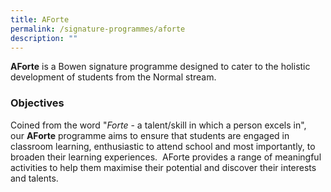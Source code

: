 ```yaml
---
title: AForte
permalink: /signature-programmes/aforte
description: ""
---
```

**AForte** is a Bowen signature programme designed to cater to the holistic development of students from the Normal stream.

### Objectives

Coined from the word "_Forte_ - a talent/skill in which a person excels in", our **AForte** programme aims to ensure that students are engaged in classroom learning, enthusiastic to attend school and most importantly, to broaden their learning experiences.  AForte provides a range of meaningful activities to help them maximise their potential and discover their interests and talents.